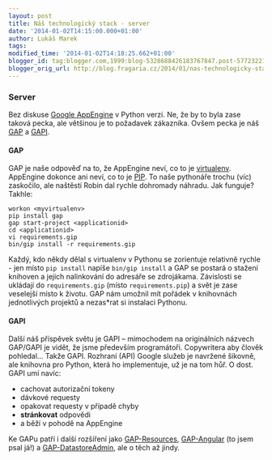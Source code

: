 ```yaml
---
layout: post
title: Náš technologický stack - server
date: '2014-01-02T14:15:00.000+01:00'
author: Lukáš Marek
tags: 
modified_time: '2014-01-02T14:18:25.662+01:00'
blogger_id: tag:blogger.com,1999:blog-5328688426183767847.post-5772322115932454085
blogger_orig_url: http://blog.fragaria.cz/2014/01/nas-technologicky-stack-server.html
---
```


### Server

Bez diskuse [Google AppEngine](https://developers.google.com/appengine/)
v Python verzi. Ne, že by to byla zase taková pecka, ale většinou je to
požadavek zákazníka.
Ovšem pecka je náš [GAP](https://github.com/czervenka/gap) a
[GAPI](https://github.com/czervenka/gapi).

#### GAP

GAP je naše odpověď na to, že AppEngine neví, co to je
[virtualenv](https://pypi.python.org/pypi/virtualenv). AppEngine dokonce
ani neví, co to je [PIP](https://pypi.python.org/pypi).
To naše pythonáře trochu (víc) zaskočilo, ale naštěstí Robin dal rychle
dohromady náhradu.
Jak funguje? Takhle:

    workon <myvirtualenv>
    pip install gap
    gap start-project <applicationid>
    cd <applicationid>
    vi requirements.gip
    bin/gip install -r requirements.gip

Každý, kdo někdy dělal s virtualenv v Pythonu se zorientuje relativně
rychle - jen místo `pip install` napíše `bin/gip install` a GAP se
postará o stažení knihoven a jejich nalinkování do adresáře se
zdrojákama.
Závislosti se ukládají do `requirements.gip` (místo `requirements.pip`)
a svět je zase veselejší místo k životu.
GAP nám umožnil mít pořádek v knihovnách jednotlivých projektů a
nezas\*rat si instalaci Pythonu.

#### GAPI

Další náš příspěvek světu je GAPI – mimochodem na originálních názvech
GAP/GAPI je vidět, že jsme především programátoři. Copywritera aby
člověk pohledal...
Takže GAPI. Rozhraní (API) Google služeb je navržené šikovně, ale
knihovna pro Python, která ho implementuje, už je na tom hůř. O dost.
GAPI umí navíc:

  - cachovat autorizační tokeny
  - dávkové requesty
  - opakovat requesty v případě chyby
  - **stránkovat** odpovědi
  - a běží v pohodě na AppEngine

Ke GAPu patří i další rozšíření jako
[GAP-Resources](https://github.com/fragaria/gap-resources),
[GAP-Angular](https://github.com/fragaria/gap-angular) (to jsem psal
já\!) a
[GAP-DatastoreAdmin](https://github.com/fragaria/gap-datastoreadmin),
ale o těch až jindy.
